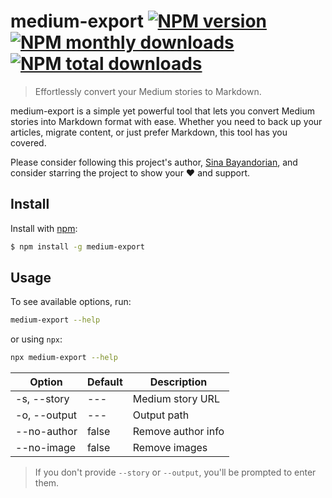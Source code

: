# medium-export [![NPM version](https://img.shields.io/npm/v/medium-export.svg?style=flat)](https://www.npmjs.com/package/medium-export) [![NPM monthly downloads](https://img.shields.io/npm/dm/medium-export.svg?style=flat)](https://npmjs.org/package/medium-export) [![NPM total downloads](https://img.shields.io/npm/dt/medium-export.svg?style=flat)](https://npmjs.org/package/medium-export) 

> Effortlessly convert your Medium stories to Markdown.

medium-export is a simple yet powerful tool that lets you convert Medium stories into Markdown format with ease. Whether you need to back up your articles, migrate content, or just prefer Markdown, this tool has you covered.

Please consider following this project's author, [Sina Bayandorian](https://github.com/sina-byn), and consider starring the project to show your :heart: and support.

## Install

Install with [npm](https://www.npmjs.com/package/medium-export):

```sh
$ npm install -g medium-export
```

## Usage

To see available options, run:

```bash
medium-export --help
```

or using `npx`:

```bash
npx medium-export --help
```

|   Option        | Default |    Description     |
|-----------------|---------|--------------------|
|   -s, --story   |   ---   |  Medium story URL  |
|  -o, --output   |   ---   |    Output path     |
| --no-author     |  false  | Remove author info |
| --no-image      |  false  |   Remove images    |

> If you don't provide `--story` or `--output`, you'll be prompted to enter them.
